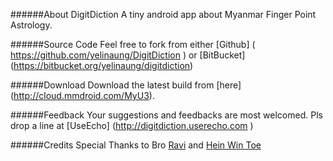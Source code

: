 ######About DigitDiction
A tiny android app about Myanmar Finger Point Astrology.

######Source Code
Feel free to fork from either [Github] ( https://github.com/yelinaung/DigitDiction ) or [BitBucket] (https://bitbucket.org/yelinaung/digitdiction)

######Download
Download the latest build from [here] (http://cloud.mmdroid.com/MyU3).

######Feedback
Your suggestions and feedbacks are most welcomed. Pls drop a line at [UseEcho] (http://digitdiction.userecho.com )

######Credits
Special Thanks to Bro [Ravi](https://github.com/ravichhabra) and [Hein Win Toe](https://github.com/HeinWinToe)
